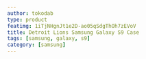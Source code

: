 ```yaml
---
author: tokodab
type: product
featimg: 1iTjNHgnJt1e2D-ao05qSdgThOh7zEVoV
title: Detroit Lions Samsung Galaxy S9 Case
tags: [samsung, galaxy, s9]
category: [samsung]
---
```

